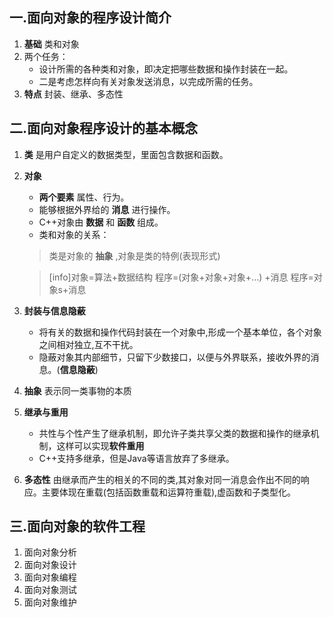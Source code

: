 ## 一.面向对象的程序设计简介
1.	**基础** 类和对象
2.	两个任务：
	+	设计所需的各种类和对象，即决定把哪些数据和操作封装在一起。
	+	二是考虑怎样向有关对象发送消息，以完成所需的任务。
3.	**特点** 封装、继承、多态性
## 二.面向对象程序设计的基本概念
1.	**类** 是用户自定义的数据类型，里面包含数据和函数。
2.	**对象**
	
	+	**两个要素** 属性、行为。
	+	能够根据外界给的 **消息** 进行操作。
	+	C++对象由 **数据** 和 **函数** 组成。
	+	类和对象的关系：
		
	>类是对象的 **抽象** ,对象是类的特例(表现形式)
	
	>[info]对象=算法+数据结构
	>程序=(对象+对象+对象+...) +消息
	>程序=对象s+消息

3.	**封装与信息隐蔽**
	
	+	将有关的数据和操作代码封装在一个对象中,形成一个基本单位，各个对象之间相对独立,互不干扰。
	+	隐蔽对象其内部细节，只留下少数接口，以便与外界联系，接收外界的消息。(**信息隐蔽**)
4.	**抽象** 表示同一类事物的本质
5.	**继承与重用**
	
	+	共性与个性产生了继承机制，即允许子类共享父类的数据和操作的继承机制，这样可以实现**软件重用**
	+ C++支持多继承，但是Java等语言放弃了多继承。
5.	**多态性** 由继承而产生的相关的不同的类,其对象对同一消息会作出不同的响应。主要体现在重载(包括函数重载和运算符重载),虚函数和子类型化。 
## 三.面向对象的软件工程
1.	面向对象分析
2.	面向对象设计
3.	面向对象编程
4.	面向对象测试
5.	面向对象维护

